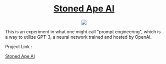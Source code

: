 <div align="center"> 
  <h1 align ="center"><a href="https://thestonedape-stoned-ape-app-jw2mtm.streamlitapp.com"> Stoned Ape AI</a></h1>
 
  <img src="https://img.shields.io/badge/-Python-red"></div>

This is an experiment in what one might call "prompt engineering", which is a way to utilize GPT-3, a neural network trained and hosted by OpenAI.

Project Link :

<a href="https://thestonedape-stoned-ape-app-jw2mtm.streamlitapp.com"> Stoned Ape AI</a>
